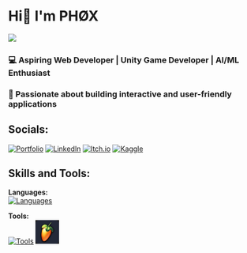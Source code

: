 # Hi👋 I'm PHØX

<img src="Assets/Hollow Knight.gif" width="220">

### 💻 Aspiring Web Developer | Unity Game Developer | AI/ML Enthusiast

### 🎯 Passionate about building interactive and user-friendly applications

## Socials:

[![Portfolio](https://img.shields.io/badge/Portfolio-000000?style=for-the-badge&logo=About.me&logoColor=white)](https://phox-9.github.io/Resume/)
[![LinkedIn](https://img.shields.io/badge/LinkedIn-0A66C2?style=for-the-badge&logo=linkedin&logoColor=white)](https://www.linkedin.com/in/ibrahim-raza-beg-0701a3315/)
[![Itch.io](https://img.shields.io/badge/Itch.io-FA5C5C?style=for-the-badge&logo=itchdotio&logoColor=white)](https://phox9.itch.io/)
[![Kaggle](https://img.shields.io/badge/Kaggle-20BEFF?style=for-the-badge&logo=kaggle&logoColor=white)](https://www.kaggle.com/ibrahimrazabeg)

## Skills and Tools:

**Languages:**  
[![Languages](https://skillicons.dev/icons?i=java,cpp,c,cs,python,js,html,css)]()

**Tools:**  
[![Tools](https://skillicons.dev/icons?i=figma,unity)]() <img src="Assets/FL Studio.png" width="48" height="48" alt="FL Studio" />

<!--
**PHOX-9/PHOX-9** is a ✨ _special_ ✨ repository because its `README.md` (this file) appears on your GitHub profile.

Here are some ideas to get you started:

- 🔭 I’m currently working on ...
- 🌱 I’m currently learning ...
- 👯 I’m looking to collaborate on ...
- 🤔 I’m looking for help with ...
- 💬 Ask me about ...
- 📫 How to reach me: ...
- 😄 Pronouns: ...
- ⚡ Fun fact: ...
  -->
